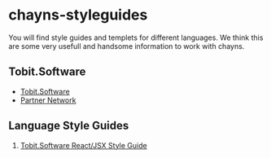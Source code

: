 # chayns-styleguides

You will find style guides and templets for different languages. 
We think this are some very usefull and handsome information to work with chayns. 

## Tobit.Software
* [Tobit.Software](https://de.tobit.software/aktuell)
* [Partner Network](https://de.tspn.tobit.software/Anmelden)

## Language Style Guides

1. [Tobit.Software React/JSX Style Guide](https://github.com/TobitSoftware/chayns-guides/blob/master/TobitReactJsxStyleGuide.md)
